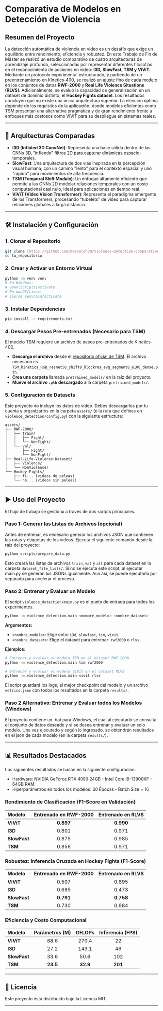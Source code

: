 # Comparativa de Modelos en Detección de Violencia

## Resumen del Proyecto
La detección automática de violencia en video es un desafío que exige un equilibrio entre rendimiento, eficiencia y robustez. En este Trabajo de Fin de Máster se realizó un estudio comparativo de cuatro arquitecturas de aprendizaje profundo, seleccionadas por representar diferentes filosofías en el reconocimiento de acciones en video: **I3D, SlowFast, TSM y ViViT**.
Mediante un protocolo experimental estructurado, y partiendo de un preentrenamiento en Kinetics-400, se realizó un ajuste fino de cada modelo en los conjuntos de datos **RWF-2000** y **Real Life Violence Situations (RLVS)**. Adicionalmente, se evaluó la capacidad de generalización en un dataset de dominio distinto, el **Hockey Fights dataset**.
Los resultados concluyen que no existe una única arquitectura superior. La elección óptima depende de los requisitos de la aplicación, donde modelos eficientes como TSM presentan una alternativa pragmática y de gran rendimiento frente a enfoques más costosos como ViViT para su despliegue en sistemas reales.

---

## 🚀 Arquitecturas Comparadas

-   **I3D (Inflated 3D ConvNet)**: Representa una base sólida dentro de las CNNs 3D, "inflando" filtros 2D para capturar dinámicas espacio-temporales.
-   **SlowFast**: Una arquitectura de dos vías inspirada en la percepción visual humana, con un camino "lento" para el contexto espacial y uno "rápido" para movimientos de alta frecuencia.
-   **TSM (Temporal Shift Module)**: Un enfoque altamente eficiente que permite a las CNNs 2D modelar relaciones temporales con un costo computacional casi nulo, ideal para aplicaciones en tiempo real.
-   **ViViT (Video Vision Transformer)**: Representa el paradigma emergente de los Transformers, procesando "tubelets" de video para capturar relaciones globales a larga distancia.

---

## 🛠️ Instalación y Configuración

### 1. Clonar el Repositorio
```bash
git clone [https://github.com/marceloh30/Violence-Detection-comparative.git](https://github.com/marceloh30/Violence-Detection-comparative.git)
cd tu_repositorio
```

### 2. Crear y Activar un Entorno Virtual
```bash
python -m venv venv
# En Windows:
# venv\Scripts\activate
# En macOS/Linux:
# source venv/bin/activate
```

### 3. Instalar Dependencias
```bash
pip install -r requirements.txt
```

### 4. Descargar Pesos Pre-entrenados (Necesario para TSM)
El modelo TSM requiere un archivo de pesos pre-entrenados de Kinetics-400.
- **Descarga el archivo** desde el [repositorio oficial de TSM](https://github.com/mit-han-lab/temporal-shift-module). El archivo necesario es `TSM_kinetics_RGB_resnet50_shift8_blockres_avg_segment8_e100_dense.pth`.
- **Crea una carpeta** llamada `pretrained_models/` en la raíz del proyecto.
- **Mueve el archivo `.pth` descargado** a la carpeta `pretrained_models/`.

### 5. Configuración de Datasets
Este proyecto no incluye los datos de video. Debes descargarlos por tu cuenta y organizarlos en la carpeta `assets/` (o la ruta que definas en `violence_detection/config.py`) con la siguiente estructura:

```
assets/
├── RWF-2000/
│   ├── train/
│   │   ├── Fight/
│   │   └── NonFight/
│   └── val/
│       ├── Fight/
│       └── NonFight/
├── Real-Life-Violence-Dataset/
│   ├── Violence/
│   └── NonViolence/
└── Hockey-Fights/
    ├── fi... (videos de peleas)
    └── no... (videos sin peleas)
```

---

## ▶️ Uso del Proyecto

El flujo de trabajo se gestiona a través de dos scripts principales.

### Paso 1: Generar las Listas de Archivos (opcional)
Antes de entrenar, es necesario generar los archivos JSON que contienen las rutas y etiquetas de los videos. Ejecuta el siguiente comando desde la raíz del proyecto:
```bash
python scripts/prepare_data.py
```
Esto creará las listas de archivos `train`, `val` y `all` para cada dataset en la carpeta `dataset_file_lists/`.
Si no se ejecuta este script, al ejecutar main.py se generan los JSONs igualmente. Aun así, se puede ejecutarlo por separado para acelerar el proceso.

### Paso 2: Entrenar y Evaluar un Modelo
El script `violence_detection/main.py` es el punto de entrada para todos los experimentos.
```bash
python -m violence_detection.main <nombre_modelo> <nombre_dataset>
```
**Argumentos:**
-   `<nombre_modelo>`: Elige entre `i3d`, `slowfast`, `tsm`, `vivit`.
-   `<nombre_dataset>`: Elige el dataset para entrenar: `rwf2000` o `rlvs`.

**Ejemplos:**
```bash
# Entrenar y evaluar el modelo TSM en el dataset RWF-2000
python -m violence_detection.main tsm rwf2000

# Entrenar y evaluar el modelo ViViT en el dataset RLVS
python -m violence_detection.main vivit rlvs
```
El script guardará los logs, el mejor checkpoint del modelo y un archivo `metrics.json` con todos los resultados en la carpeta `results/`.

### Paso 2 Alternativo: Entrenar y Evaluar todos los Modelos (Windows)
El proyecto contiene un .bat para Windows, el cual al ejecutarlo se consulta el conjunto de datos deseado y si se desea entrenar y evaluar un solo modelo.
Una vez ejecutado y según lo ingresado, se obtendrán resultados en el json de cada modelo (en la carpeta `results/`).

---

## 📊 Resultados Destacados

Los siguientes resultados se basan en la siguiente configuración:
-   Hardware: NVIDIA GeForce RTX 4090 24GB - Intel Core i9-13900KF - 64GB RAM.
-   Hiperparámetros en todos los modelos: 30 Épocas - Batch Size = 16

### Rendimiento de Clasificación (F1-Score en Validación)

| Modelo | Entrenado en RWF-2000 | Entrenado en RLVS |
| :--- | :---: | :---: |
| **ViViT** | **0.897** | **0.990** |
| **I3D** | 0.801 | 0.971 |
| **SlowFast** | 0.875 | 0.985 |
| **TSM** | 0.856 | 0.971 |

### Robustez: Inferencia Cruzada en Hockey Fights (F1-Score)

| Modelo | Entrenado en RWF-2000 | Entrenado en RLVS |
| :--- | :---: | :---: |
| **ViViT** | 0.507 | 0.695 |
| **I3D** | 0.685 | 0.473 |
| **SlowFast** | **0.791** | **0.758** |
| **TSM** | 0.730 | 0.684 |

### Eficiencia y Costo Computacional
| Modelo | Parámetros (M) | GFLOPs | Inferencia (FPS) |
| :--- | :---: | :---: | :---: |
| **ViViT** | 88.6 | 270.4 | 22 |
| **I3D** | 27.2 | 149.1 | 46 |
| **SlowFast** | 33.6 | 50.6 | 102 |
| **TSM** | **23.5** | **32.9** | **201** |

---

## 📄 Licencia

Este proyecto está distribuido bajo la Licencia MIT.

---
